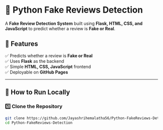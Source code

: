 # 🚀 Python Fake Reviews Detection

A **Fake Review Detection System** built using **Flask, HTML, CSS, and JavaScript** to predict whether a review is **Fake or Real**.

## 🌟 Features
✅ Predicts whether a review is **Fake or Real**  
✅ Uses **Flask** as the backend  
✅ Simple **HTML, CSS, JavaScript** frontend  
✅ Deployable on **GitHub Pages**  

---

## 🚀 **How to Run Locally**
### **1️⃣ Clone the Repository**
```bash
git clone https://github.com/Jayashrihemalatha56/Python-FakeReviews-Detection.git
cd Python-FakeReviews-Detection
